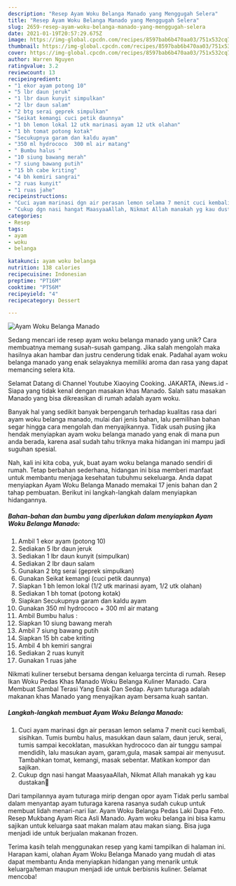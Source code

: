 ```yaml
---
description: "Resep Ayam Woku Belanga Manado yang Menggugah Selera"
title: "Resep Ayam Woku Belanga Manado yang Menggugah Selera"
slug: 2659-resep-ayam-woku-belanga-manado-yang-menggugah-selera
date: 2021-01-19T20:57:29.675Z
image: https://img-global.cpcdn.com/recipes/8597bab6b470aa03/751x532cq70/ayam-woku-belanga-manado-foto-resep-utama.jpg
thumbnail: https://img-global.cpcdn.com/recipes/8597bab6b470aa03/751x532cq70/ayam-woku-belanga-manado-foto-resep-utama.jpg
cover: https://img-global.cpcdn.com/recipes/8597bab6b470aa03/751x532cq70/ayam-woku-belanga-manado-foto-resep-utama.jpg
author: Warren Nguyen
ratingvalue: 3.2
reviewcount: 13
recipeingredient:
- "1 ekor ayam potong 10"
- "5 lbr daun jeruk"
- "1 lbr daun kunyit simpulkan"
- "2 lbr daun salam"
- "2 btg serai geprek simpulkan"
- "Seikat kemangi cuci petik daunnya"
- "1 bh lemon lokal 12 utk marinasi ayam 12 utk olahan"
- "1 bh tomat potong kotak"
- "Secukupnya garam dan kaldu ayam"
- "350 ml hydrococo  300 ml air matang"
- " Bumbu halus "
- "10 siung bawang merah"
- "7 siung bawang putih"
- "15 bh cabe kriting"
- "4 bh kemiri sangrai"
- "2 ruas kunyit"
- "1 ruas jahe"
recipeinstructions:
- "Cuci ayam marinasi dgn air perasan lemon selama 7 menit cuci kembali, sisihkan. Tumis bumbu halus, masukkan daun salam, daun jeruk, serai, tumis sampai kecoklatan, masukkan hydrococo dan air tunggu sampai mendidih, lalu masukan ayam, garam,gula, masak sampai air menyusut. Tambahkan tomat, kemangi, masak sebentar. Matikan kompor dan sajikan."
- "Cukup dgn nasi hangat MaasyaaAllah, Nikmat Allah manakah yg kau dustakan🙏"
categories:
- Resep
tags:
- ayam
- woku
- belanga

katakunci: ayam woku belanga 
nutrition: 138 calories
recipecuisine: Indonesian
preptime: "PT16M"
cooktime: "PT56M"
recipeyield: "4"
recipecategory: Dessert

---
```



![Ayam Woku Belanga Manado](https://img-global.cpcdn.com/recipes/8597bab6b470aa03/751x532cq70/ayam-woku-belanga-manado-foto-resep-utama.jpg)

Sedang mencari ide resep ayam woku belanga manado yang unik? Cara membuatnya memang susah-susah gampang. Jika salah mengolah maka hasilnya akan hambar dan justru cenderung tidak enak. Padahal ayam woku belanga manado yang enak selayaknya memiliki aroma dan rasa yang dapat memancing selera kita.

Selamat Datang di Channel Youtube Xiaoying Cooking. JAKARTA, iNews.id - Siapa yang tidak kenal dengan masakan khas Manado. Salah satu masakan Manado yang bisa dikreasikan di rumah adalah ayam woku.

Banyak hal yang sedikit banyak berpengaruh terhadap kualitas rasa dari ayam woku belanga manado, mulai dari jenis bahan, lalu pemilihan bahan segar hingga cara mengolah dan menyajikannya. Tidak usah pusing jika hendak menyiapkan ayam woku belanga manado yang enak di mana pun anda berada, karena asal sudah tahu triknya maka hidangan ini mampu jadi suguhan spesial.


Nah, kali ini kita coba, yuk, buat ayam woku belanga manado sendiri di rumah. Tetap berbahan sederhana, hidangan ini bisa memberi manfaat untuk membantu menjaga kesehatan tubuhmu sekeluarga. Anda dapat menyiapkan Ayam Woku Belanga Manado memakai 17 jenis bahan dan 2 tahap pembuatan. Berikut ini langkah-langkah dalam menyiapkan hidangannya.

<!--inarticleads1-->

##### Bahan-bahan dan bumbu yang diperlukan dalam menyiapkan Ayam Woku Belanga Manado:

1. Ambil 1 ekor ayam (potong 10)
1. Sediakan 5 lbr daun jeruk
1. Sediakan 1 lbr daun kunyit (simpulkan)
1. Sediakan 2 lbr daun salam
1. Gunakan 2 btg serai (geprek simpulkan)
1. Gunakan Seikat kemangi (cuci petik daunnya)
1. Siapkan 1 bh lemon lokal (1/2 utk marinasi ayam, 1/2 utk olahan)
1. Sediakan 1 bh tomat (potong kotak)
1. Siapkan Secukupnya garam dan kaldu ayam
1. Gunakan 350 ml hydrococo + 300 ml air matang
1. Ambil  Bumbu halus :
1. Siapkan 10 siung bawang merah
1. Ambil 7 siung bawang putih
1. Siapkan 15 bh cabe kriting
1. Ambil 4 bh kemiri sangrai
1. Sediakan 2 ruas kunyit
1. Gunakan 1 ruas jahe


Nikmati kuliner tersebut bersama dengan keluarga tercinta di rumah. Resep Ikan Woku Pedas Khas Manado Woku Belanga Kuliner Manado. Cara Membuat Sambal Terasi Yang Enak Dan Sedap. Ayam tuturaga adalah makanan khas Manado yang menyajikan ayam bersama kuah santan. 

<!--inarticleads2-->

##### Langkah-langkah membuat Ayam Woku Belanga Manado:

1. Cuci ayam marinasi dgn air perasan lemon selama 7 menit cuci kembali, sisihkan. Tumis bumbu halus, masukkan daun salam, daun jeruk, serai, tumis sampai kecoklatan, masukkan hydrococo dan air tunggu sampai mendidih, lalu masukan ayam, garam,gula, masak sampai air menyusut. Tambahkan tomat, kemangi, masak sebentar. Matikan kompor dan sajikan.
1. Cukup dgn nasi hangat MaasyaaAllah, Nikmat Allah manakah yg kau dustakan🙏


Dari tampilannya ayam tuturaga mirip dengan opor ayam Tidak perlu sambal dalam menyantap ayam tuturaga karena rasanya sudah cukup untuk membuat lidah menari-nari liar. Ayam Woku Belanga Pedas Laki Dapa Feto. Resep Mukbang Ayam Rica Asli Manado. Ayam woku belanga ini bisa kamu sajikan untuk keluarga saat makan malam atau makan siang. Bisa juga menjadi ide untuk berjualan makanan frozen. 

Terima kasih telah menggunakan resep yang kami tampilkan di halaman ini. Harapan kami, olahan Ayam Woku Belanga Manado yang mudah di atas dapat membantu Anda menyiapkan hidangan yang menarik untuk keluarga/teman maupun menjadi ide untuk berbisnis kuliner. Selamat mencoba!
